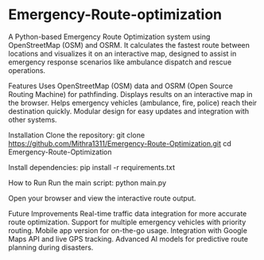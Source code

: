 # Emergency-Route-optimization
A Python-based Emergency Route Optimization system using OpenStreetMap (OSM) and OSRM. It calculates the fastest route between locations and visualizes it on an interactive map, designed to assist in emergency response scenarios like ambulance dispatch and rescue operations.

Features
Uses OpenStreetMap (OSM) data and OSRM (Open Source Routing Machine) for pathfinding.
Displays results on an interactive map in the browser.
Helps emergency vehicles (ambulance, fire, police) reach their destination quickly.
Modular design for easy updates and integration with other systems.

Installation
Clone the repository:
git clone https://github.com/Mithra1311/Emergency-Route-Optimization.git
cd Emergency-Route-Optimization


Install dependencies:
pip install -r requirements.txt

How to Run
Run the main script:
python main.py

Open your browser and view the interactive route output.

Future Improvements
Real-time traffic data integration for more accurate route optimization.
Support for multiple emergency vehicles with priority routing.
Mobile app version for on-the-go usage.
Integration with Google Maps API and live GPS tracking.
Advanced AI models for predictive route planning during disasters.
